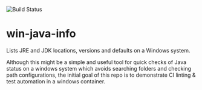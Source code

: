 ![Build Status](https://ci.appveyor.com/api/projects/status/github/simaos)
# win-java-info
Lists JRE and JDK locations, versions and defaults on a Windows system.

Although this might be a simple and useful tool for quick checks of Java status on a windows system which avoids searching folders and checking path configurations, the initial goal of this repo is to demonstrate CI linting & test automation in a windows container.

